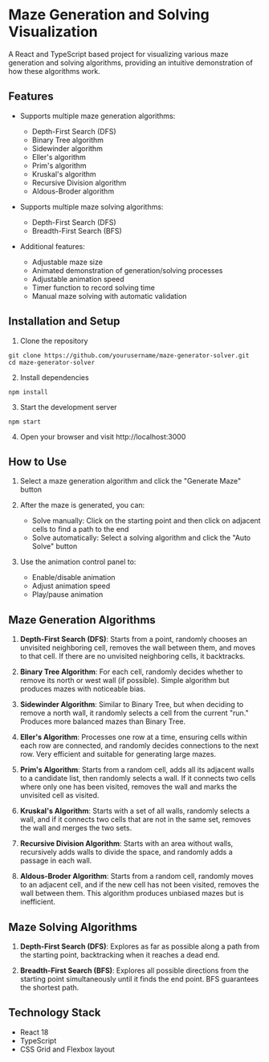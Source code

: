 # Maze Generation and Solving Visualization

A React and TypeScript based project for visualizing various maze generation and solving algorithms, providing an intuitive demonstration of how these algorithms work.

## Features

- Supports multiple maze generation algorithms:
  - Depth-First Search (DFS)
  - Binary Tree algorithm
  - Sidewinder algorithm
  - Eller's algorithm
  - Prim's algorithm
  - Kruskal's algorithm
  - Recursive Division algorithm
  - Aldous-Broder algorithm

- Supports multiple maze solving algorithms:
  - Depth-First Search (DFS)
  - Breadth-First Search (BFS)

- Additional features:
  - Adjustable maze size
  - Animated demonstration of generation/solving processes
  - Adjustable animation speed
  - Timer function to record solving time
  - Manual maze solving with automatic validation

## Installation and Setup

1. Clone the repository
```
git clone https://github.com/yourusername/maze-generator-solver.git
cd maze-generator-solver
```

2. Install dependencies
```
npm install
```

3. Start the development server
```
npm start
```

4. Open your browser and visit http://localhost:3000

## How to Use

1. Select a maze generation algorithm and click the "Generate Maze" button
2. After the maze is generated, you can:
   - Solve manually: Click on the starting point and then click on adjacent cells to find a path to the end
   - Solve automatically: Select a solving algorithm and click the "Auto Solve" button

3. Use the animation control panel to:
   - Enable/disable animation
   - Adjust animation speed
   - Play/pause animation

## Maze Generation Algorithms

1. **Depth-First Search (DFS)**: Starts from a point, randomly chooses an unvisited neighboring cell, removes the wall between them, and moves to that cell. If there are no unvisited neighboring cells, it backtracks.

2. **Binary Tree Algorithm**: For each cell, randomly decides whether to remove its north or west wall (if possible). Simple algorithm but produces mazes with noticeable bias.

3. **Sidewinder Algorithm**: Similar to Binary Tree, but when deciding to remove a north wall, it randomly selects a cell from the current "run." Produces more balanced mazes than Binary Tree.

4. **Eller's Algorithm**: Processes one row at a time, ensuring cells within each row are connected, and randomly decides connections to the next row. Very efficient and suitable for generating large mazes.

5. **Prim's Algorithm**: Starts from a random cell, adds all its adjacent walls to a candidate list, then randomly selects a wall. If it connects two cells where only one has been visited, removes the wall and marks the unvisited cell as visited.

6. **Kruskal's Algorithm**: Starts with a set of all walls, randomly selects a wall, and if it connects two cells that are not in the same set, removes the wall and merges the two sets.

7. **Recursive Division Algorithm**: Starts with an area without walls, recursively adds walls to divide the space, and randomly adds a passage in each wall.

8. **Aldous-Broder Algorithm**: Starts from a random cell, randomly moves to an adjacent cell, and if the new cell has not been visited, removes the wall between them. This algorithm produces unbiased mazes but is inefficient.

## Maze Solving Algorithms

1. **Depth-First Search (DFS)**: Explores as far as possible along a path from the starting point, backtracking when it reaches a dead end.

2. **Breadth-First Search (BFS)**: Explores all possible directions from the starting point simultaneously until it finds the end point. BFS guarantees the shortest path.

## Technology Stack

- React 18
- TypeScript
- CSS Grid and Flexbox layout

